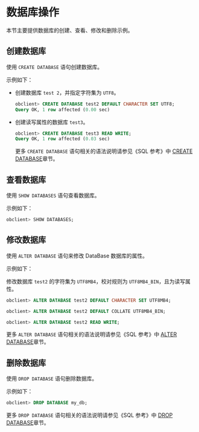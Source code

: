 数据库操作 
==========================

本节主要提供数据库的创建、查看、修改和删除示例。

创建数据库 
--------------------------

使用 `CREATE DATABASE` 语句创建数据库。

示例如下：

* 创建数据库 `test 2`，并指定字符集为 `UTF8`。

  ```sql
  obclient> CREATE DATABASE test2 DEFAULT CHARACTER SET UTF8;
  Query OK, 1 row affected (0.00 sec)
  ```

  

* 创建读写属性的数据库 `test3`。

  ```sql
  obclient> CREATE DATABASE test3 READ WRITE;
  Query OK, 1 row affected (0.03 sec)
  ```

  

  更多 `CREATE DATABASE` 语句相关的语法说明请参见《SQL 参考》中 [CREATE DATABASE](/zh-CN/10.sql-reference/5.sql-statements/13.create-database.md)章节。
  




查看数据库 
--------------------------

使用 `SHOW DATABASES` 语句查看数据库。

示例如下：

```sql
obclient> SHOW DATABASES;
```



修改数据库 
--------------------------

使用 `ALTER DATABASE` 语句来修改 DataBase 数据库的属性。

示例如下：

修改数据库 `test2` 的字符集为 `UTF8MB4`，校对规则为 `UTF8MB4_BIN`，且为读写属性。

```sql
obclient> ALTER DATABASE test2 DEFAULT CHARACTER SET UTF8MB4;

obclient> ALTER DATABASE test2 DEFAULT COLLATE UTF8MB4_BIN;

obclient> ALTER DATABASE test2 READ WRITE;
```



更多 `ALTER DATABASE` 语句相关的语法说明请参见《SQL 参考》中 [ALTER DATABASE](/zh-CN/10.sql-reference/5.sql-statements/2.alter-database.md)章节。

删除数据库 
--------------------------

使用 `DROP DATABASE` 语句删除数据库。

示例如下：

```sql
obclient> DROP DATABASE my_db;    
```



更多 `DROP DATABASE` 语句相关的语法说明请参见《SQL 参考》中 [DROP DATABASE](/zh-CN/10.sql-reference/5.sql-statements/27.drop-database.md)章节。
